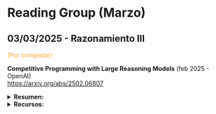 # Reading Group (Marzo)

## 03/03/2025 - Razonamiento III 

<font color="#fa3">(Por completar)</font>

**Competitive Programming with Large Reasoning Models** (feb 2025 - OpenAI)  
https://arxiv.org/abs/2502.06807  

<details>
<summary><strong>Resumen:</strong></summary>
<br>

*Key points:* 

  * Aprendizaje por refuerzo (*reinforcement learning*)    

<br>

Este estudio demuestra que el uso de aprendizaje por refuerzo (*reinforcement learning*) en modelos de lenguaje de gran tamaño mejora significativamente el rendimiento en tareas complejas de programación y razonamiento.


<br>

</details>

<!-- ToDo
  <details>
  <summary><strong>Referencias relevantes: </strong></summary>
    
  <br>
  
  </details>

  <details>
  <summary><strong>Otros papers:</strong></summary>

  <br>

  </details>
-->

<details>
<summary><strong>Recursos:</strong></summary>

* Test Time Scaling/Test Time Compute: Análisis de la literatura reciente (feb2025 - Discover IA - YouTube)
  https://www.youtube.com/watch?v=uqCoR_1jZPI&ab_channel=DiscoverAI
  **Descripción**: Video que analiza distintos papers en el campo, desde modelos basados en PRM (*Process Review Models*) hasta los últimos modelos recurrentes que razonan en el espacio latente.
  

<br>

</details>


